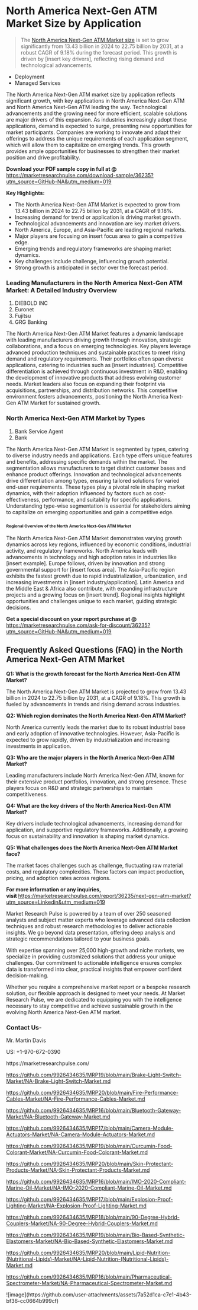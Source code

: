 <h1>North America Next-Gen ATM Market&nbsp;Size by Application</h1><blockquote><p>The <a href="https://marketresearchpulse.com/download-sample/36235?utm_source=GitHub-NA&amp;utm_medium=019">North America Next-Gen ATM Market size</a> is set to grow significantly from 13.43 billion in 2024 to 22.75 billion by 2031, at a robust CAGR of 9.18% during the forecast period. This growth is driven by [insert key drivers], reflecting rising demand and technological advancements.</p></blockquote><ul><li>Deployment <li> Managed Services</li></ul><p>The North America Next-Gen ATM market size by application reflects significant growth, with key applications in North America Next-Gen ATM and North America Next-Gen ATM leading the way. Technological advancements and the growing need for more efficient, scalable solutions are major drivers of this expansion. As industries increasingly adopt these applications, demand is expected to surge, presenting new opportunities for market participants. Companies are working to innovate and adapt their offerings to address the unique requirements of each application segment, which will allow them to capitalize on emerging trends. This growth provides ample opportunities for businesses to strengthen their market position and drive profitability.</p><p><strong>Download your PDF sample copy in full at @ </strong><a href="https://marketresearchpulse.com/download-sample/36235?utm_source=GitHub-NA&amp;utm_medium=019">https://marketresearchpulse.com/download-sample/36235?utm_source=GitHub-NA&amp;utm_medium=019</a></p><p><strong>Key Highlights: </strong></p><ul><li>The North America Next-Gen ATM Market is expected to grow from 13.43 billion in 2024 to 22.75 billion by 2031, at a CAGR of 9.18%.</li><li>Increasing demand for trend or application is driving market growth.</li><li>Technological advancements and innovation are key market drivers.</li><li>North America, Europe, and Asia-Pacific are leading regional markets.</li><li>Major players are focusing on insert focus area to gain a competitive edge.</li><li>Emerging trends and regulatory frameworks are shaping market dynamics.</li><li>Key challenges include challenge, influencing growth potential.</li><li>Strong growth is anticipated in sector over the forecast period.</li></ul><h3>Leading Manufacturers in the North America Next-Gen ATM Market: A Detailed Industry Overview</h3><ol><li>DIEBOLD INC</li><li>Euronet</li><li>Fujitsu</li><li>GRG Banking</li></ol><div class="flex max-w-full flex-col flex-grow"><div class="min-h-8 text-message flex w-full flex-col items-end gap-2 whitespace-normal break-words [.text-message+&amp;]:mt-5" dir="auto" data-message-author-role="assistant" data-message-id="fd8432e4-4910-450d-b182-61b7bfb0a01f" data-message-model-slug="gpt-4o"><div class="flex w-full flex-col gap-1 empty:hidden first:pt-[3px]"><div class="markdown prose w-full break-words dark:prose-invert light"><p>The North America Next-Gen ATM Market features a dynamic landscape with leading manufacturers driving growth through innovation, strategic collaborations, and a focus on emerging technologies. Key players leverage advanced production techniques and sustainable practices to meet rising demand and regulatory requirements. Their portfolios often span diverse applications, catering to industries such as [insert industries]. Competitive differentiation is achieved through continuous investment in R&amp;D, enabling the development of innovative products that address evolving customer needs. Market leaders also focus on expanding their footprint via acquisitions, partnerships, and distribution networks. This competitive environment fosters advancements, positioning the North America Next-Gen ATM Market for sustained growth.</p></div></div></div></div><h3>North America Next-Gen ATM Market by Types</h3><ol><li>Bank Service Agent <li> Bank</li></ol><div class="flex max-w-full flex-col flex-grow"><div class="min-h-8 text-message flex w-full flex-col items-end gap-2 whitespace-normal break-words [.text-message+&amp;]:mt-5" dir="auto" data-message-author-role="assistant" data-message-id="084470be-0bb7-4664-bddf-5156b4f41249" data-message-model-slug="gpt-4o-mini"><div class="flex w-full flex-col gap-1 empty:hidden first:pt-[3px]"><div class="markdown prose w-full break-words dark:prose-invert light"><p>The North America Next-Gen ATM Market is segmented by types, catering to diverse industry needs and applications. Each type offers unique features and benefits, addressing specific demands within the market. The segmentation allows manufacturers to target distinct customer bases and enhance product offerings. Innovation and technological advancements drive differentiation among types, ensuring tailored solutions for varied end-user requirements. These types play a pivotal role in shaping market dynamics, with their adoption influenced by factors such as cost-effectiveness, performance, and suitability for specific applications. Understanding type-wise segmentation is essential for stakeholders aiming to capitalize on emerging opportunities and gain a competitive edge.</p></div></div></div></div><h3><span style="font-size: 11px;">Regional Overview of the North America Next-Gen ATM Market</span></h3><div class="flex max-w-full flex-col flex-grow"><div class="min-h-8 text-message flex w-full flex-col items-end gap-2 whitespace-normal break-words [.text-message+&amp;]:mt-5" dir="auto" data-message-author-role="assistant" data-message-id="e9038762-ce64-4e30-91c9-9bd413514231" data-message-model-slug="gpt-4o-mini"><div class="flex w-full flex-col gap-1 empty:hidden first:pt-[3px]"><div class="markdown prose w-full break-words dark:prose-invert light"><p>The North America Next-Gen ATM Market demonstrates varying growth dynamics across key regions, influenced by economic conditions, industrial activity, and regulatory frameworks. North America leads with advancements in technology and high adoption rates in industries like [insert example]. Europe follows, driven by innovation and strong governmental support for [insert focus area]. The Asia-Pacific region exhibits the fastest growth due to rapid industrialization, urbanization, and increasing investments in [insert industry/application]. Latin America and the Middle East &amp; Africa also contribute, with expanding infrastructure projects and a growing focus on [insert trend]. Regional insights highlight opportunities and challenges unique to each market, guiding strategic decisions.</p></div></div></div></div><p><strong>Get a special discount on your report purchase at @ </strong><a href="https://marketresearchpulse.com/ask-for-discount/36235?utm_source=GitHub-NA&amp;utm_medium=019">https://marketresearchpulse.com/ask-for-discount/36235?utm_source=GitHub-NA&amp;utm_medium=019</a></p><h2>Frequently Asked Questions (FAQ) in the North America Next-Gen ATM Market</h2><p><strong>Q1: What is the growth forecast for the North America Next-Gen ATM Market?</strong></p><p>The North America Next-Gen ATM Market is projected to grow from 13.43 billion in 2024 to 22.75 billion by 2031, at a CAGR of 9.18%. This growth is fueled by advancements in trends and rising demand across industries.</p><p><strong>Q2: Which region dominates the North America Next-Gen ATM Market?</strong></p><p>North America currently leads the market due to its robust industrial base and early adoption of innovative technologies. However, Asia-Pacific is expected to grow rapidly, driven by industrialization and increasing investments in application.</p><p><strong>Q3: Who are the major players in the North America Next-Gen ATM Market?</strong></p><p>Leading manufacturers include North America Next-Gen ATM, known for their extensive product portfolios, innovation, and strong presence. These players focus on R&amp;D and strategic partnerships to maintain competitiveness.</p><p><strong>Q4: What are the key drivers of the North America Next-Gen ATM Market?</strong></p><p>Key drivers include technological advancements, increasing demand for application, and supportive regulatory frameworks. Additionally, a growing focus on sustainability and innovation is shaping market dynamics.</p><p><strong>Q5: What challenges does the North America Next-Gen ATM Market face?</strong></p><p>The market faces challenges such as challenge, fluctuating raw material costs, and regulatory complexities. These factors can impact production, pricing, and adoption rates across regions.</p><p><strong>For more information or any inquiries, visit&nbsp;</strong><a href="https://marketresearchpulse.com/report/36235/next-gen-atm-market?utm_source=Linkedin&utm_medium=019">https://marketresearchpulse.com/report/36235/next-gen-atm-market?utm_source=Linkedin&utm_medium=019</a></p><p>Market Research Pulse is powered by a team of over 250 seasoned analysts and subject matter experts who leverage advanced data collection techniques and robust research methodologies to deliver actionable insights. We go beyond data presentation, offering deep analysis and strategic recommendations tailored to your business goals.</p><p>With expertise spanning over 25,000 high-growth and niche markets, we specialize in providing customized solutions that address your unique challenges. Our commitment to actionable intelligence ensures complex data is transformed into clear, practical insights that empower confident decision-making.</p><p>Whether you require a comprehensive market report or a bespoke research solution, our flexible approach is designed to meet your needs. At Market Research Pulse, we are dedicated to equipping you with the intelligence necessary to stay competitive and achieve sustainable growth in the evolving North America Next-Gen ATM market.</p><h3><strong>Contact Us-</strong></h3><p>Mr. Martin Davis</p><p>US: +1-970-672-0390</p><p>https://marketresearchpulse.com/</p><p><a href="https://github.com/9926434635/MRP19/blob/main/Brake-Light-Switch-Market/NA-Brake-Light-Switch-Market.md">https://github.com/9926434635/MRP19/blob/main/Brake-Light-Switch-Market/NA-Brake-Light-Switch-Market.md</a></p><p><a href="https://github.com/9926434635/MRP20/blob/main/Fire-Performance-Cables-Market/NA-Fire-Performance-Cables-Market.md">https://github.com/9926434635/MRP20/blob/main/Fire-Performance-Cables-Market/NA-Fire-Performance-Cables-Market.md</a></p><p><a href="https://github.com/9926434635/MRP16/blob/main/Bluetooth-Gateway-Market/NA-Bluetooth-Gateway-Market.md">https://github.com/9926434635/MRP16/blob/main/Bluetooth-Gateway-Market/NA-Bluetooth-Gateway-Market.md</a></p><p><a href="https://github.com/9926434635/MRP17/blob/main/Camera-Module-Actuators-Market/NA-Camera-Module-Actuators-Market.md">https://github.com/9926434635/MRP17/blob/main/Camera-Module-Actuators-Market/NA-Camera-Module-Actuators-Market.md</a></p><p><a href="https://github.com/9926434635/MRP19/blob/main/Curcumin-Food-Colorant-Market/NA-Curcumin-Food-Colorant-Market.md">https://github.com/9926434635/MRP19/blob/main/Curcumin-Food-Colorant-Market/NA-Curcumin-Food-Colorant-Market.md</a></p><p><a href="https://github.com/9926434635/MRP20/blob/main/Skin-Protectant-Products-Market/NA-Skin-Protectant-Products-Market.md">https://github.com/9926434635/MRP20/blob/main/Skin-Protectant-Products-Market/NA-Skin-Protectant-Products-Market.md</a></p><p><a href="https://github.com/9926434635/MRP16/blob/main/IMO-2020-Compliant-Marine-Oil-Market/NA-IMO-2020-Compliant-Marine-Oil-Market.md">https://github.com/9926434635/MRP16/blob/main/IMO-2020-Compliant-Marine-Oil-Market/NA-IMO-2020-Compliant-Marine-Oil-Market.md</a></p><p><a href="https://github.com/9926434635/MRP17/blob/main/Explosion-Proof-Lighting-Market/NA-Explosion-Proof-Lighting-Market.md">https://github.com/9926434635/MRP17/blob/main/Explosion-Proof-Lighting-Market/NA-Explosion-Proof-Lighting-Market.md</a></p><p><a href="https://github.com/9926434635/MRP18/blob/main/90-Degree-Hybrid-Couplers-Market/NA-90-Degree-Hybrid-Couplers-Market.md">https://github.com/9926434635/MRP18/blob/main/90-Degree-Hybrid-Couplers-Market/NA-90-Degree-Hybrid-Couplers-Market.md</a></p><p><a href="https://github.com/9926434635/MRP19/blob/main/Bio-Based-Synthetic-Elastomers-Market/NA-Bio-Based-Synthetic-Elastomers-Market.md">https://github.com/9926434635/MRP19/blob/main/Bio-Based-Synthetic-Elastomers-Market/NA-Bio-Based-Synthetic-Elastomers-Market.md</a></p><p><a href="https://github.com/9926434635/MRP20/blob/main/Lipid-Nutrition-(Nutritional-Lipids)-Market/NA-Lipid-Nutrition-(Nutritional-Lipids)-Market.md">https://github.com/9926434635/MRP20/blob/main/Lipid-Nutrition-(Nutritional-Lipids)-Market/NA-Lipid-Nutrition-(Nutritional-Lipids)-Market.md</a></p><p><a href="https://github.com/9926434635/MRP16/blob/main/Pharmaceutical-Spectrometer-Market/NA-Pharmaceutical-Spectrometer-Market.md">https://github.com/9926434635/MRP16/blob/main/Pharmaceutical-Spectrometer-Market/NA-Pharmaceutical-Spectrometer-Market.md</a></p>
![image](https://github.com/user-attachments/assets/7a52d1ca-c7e1-4b43-bf36-cc0664b999cf)
